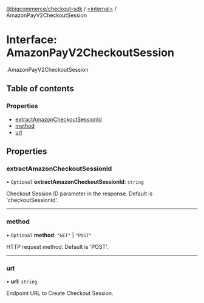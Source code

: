 [@bigcommerce/checkout-sdk](../README.md) / [<internal\>](../modules/internal_.md) / AmazonPayV2CheckoutSession

# Interface: AmazonPayV2CheckoutSession

[<internal>](../modules/internal_.md).AmazonPayV2CheckoutSession

## Table of contents

### Properties

- [extractAmazonCheckoutSessionId](internal_.AmazonPayV2CheckoutSession.md#extractamazoncheckoutsessionid)
- [method](internal_.AmazonPayV2CheckoutSession.md#method)
- [url](internal_.AmazonPayV2CheckoutSession.md#url)

## Properties

### extractAmazonCheckoutSessionId

• `Optional` **extractAmazonCheckoutSessionId**: `string`

Checkout Session ID parameter in the response. Default is 'checkoutSessionId'.

___

### method

• `Optional` **method**: ``"GET"`` \| ``"POST"``

HTTP request method. Default is 'POST'.

___

### url

• **url**: `string`

Endpoint URL to Create Checkout Session.
